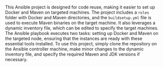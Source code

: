This Ansible project is designed for code reuse, making it easier to set up Docker and Maven on targeted machines. The project includes a `roles` folder with Docker and Maven directories, and the `buildsetup.yml` file is used to execute Maven binaries on the target machine. It also leverages a dynamic inventory file, which can be edited to specify the target machines. The Ansible playbook executes two tasks: setting up Docker and Maven on the targeted node, ensuring that the instances are ready with these essential tools installed. To use this project, simply clone the repository on the Ansible controller machine, make minor changes to the dynamic inventory file, and specify the required Maven and JDK versions if necessary.
